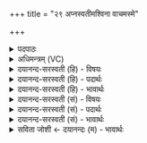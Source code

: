 +++
title = "२९ अप्नस्वतीमश्विना वाचमस्मे"

+++
<details><summary>पदपाठः</summary>

अप्न॑स्वतीम्। अ॒श्वि॒ना॒। वाच॑म्। अ॒स्मेऽइत्य॒स्मे। कृ॒तम्। नः॒। द॒स्रा॒। वृ॒ष॒णा॒। म॒नी॒षाम्। अ॒द्यू॒त्ये। अव॑से। नि। ह्व॒ये॒। वा॒म्। वृ॒धे। च॒। नः॒। भ॒व॒त॒म्। वाज॑साता॒विति॒ वाज॑ऽसातौ। २९।
</details>

<details><summary>अधिमन्त्रम् (VC)</summary>

- अश्विनौ देवते
- कुत्स ऋषिः
- विराट्त्रिष्टुप्
- धैवतः
</details>

<details><summary>दयानन्द-सरस्वती (हि) - विषयः</summary>

फिर उसी विषय को अगले मन्त्र में कहा है ॥
</details>

<details><summary>दयानन्द-सरस्वती (हि) - पदार्थः</summary>

पदार्थान्वयभाषाः -  हे (दस्रा) दुःख के नाशक (वृषणा) सुख के वर्षानेवाले (अश्विना) सब विद्याओं में व्याप्त अध्यापक और उपदेशक लोगो ! तुम दोनों (अस्मे) हमारी (वाचम्) वाणी (च) और (मनीषाम्) बुद्धि को (अप्नस्वतीम्) प्रशस्त कर्मोंवाली (कृतम्) करो (नः) हमारे (अद्यूत्ये) द्यूतरहित स्थान में हुए कर्म में (अवसे) रक्षा के लिये स्थित करो (वाजसातौ) धन का विभाग करनेहारे सङ्ग्राम में (न) हमारी (वृधे) वृद्धि के लिये (भवतम्) उद्यत होओ, जिन (वाम्) तुम्हारी (नि, ह्वये) निरन्तर स्तुति करता हूँ, वे दोनों आप मेरी उन्नति करो ॥२९ ॥
</details>

<details><summary>दयानन्द-सरस्वती (हि) - भावार्थः</summary>

भावार्थभाषाः -  जो मनुष्य निष्कपट आप्त विद्वानों का निरन्तर सेवन करते हैं, वे प्रगल्भ धार्मिक विद्वान् होके सब ओर बढ़ते और विजयी होते हुए सबके लिये सुखदायी होते हैं ॥२९ ॥
</details>

<details><summary>दयानन्द-सरस्वती (सं) - विषयः</summary>

पुनस्तमेव विषयमाह ॥
</details>

<details><summary>दयानन्द-सरस्वती (सं) - पदार्थः</summary>

पदार्थान्वयभाषाः -  हे दस्रा वृषणाऽश्विना ! युवामस्मे वाचं मनीषां चाप्नस्वतीं कृतं नोऽद्यूत्येऽवसे स्थापयतम्। वाजसातौ नो वृधे च भवतं यौ वामहन्निह्वये तौ मामुन्नयतम् ॥२९ ॥
</details>

<details><summary>दयानन्द-सरस्वती (सं) - भावार्थः</summary>

भावार्थभाषाः -  ये मनुष्या निष्कपटानाप्तान् दयालून् विदुषः सततं सेवन्ते, ते प्रगल्भा धार्मिका विद्वांसो भूत्वा सर्वतो वर्द्धमाना विजयिनः सन्तः सर्वेभ्यः सुखदा भवन्ति ॥२९ ॥
</details>

<details><summary>सविता जोशी ← दयानन्दः (म) - भावार्थः</summary>

भावार्थभाषाः -  जी माणसे निष्कपटी, आप्त, दयाळू विद्वानांचे अनुयायी बनून प्रगल्भ धार्मिक विद्वान होतात. ती सर्व प्रकारे उन्नत होतात व सर्वांना सुखी करतात.
</details>